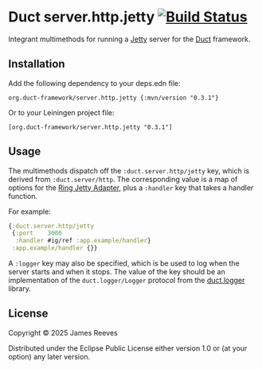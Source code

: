 # Duct server.http.jetty [![Build Status](https://github.com/duct-framework/server.http.jetty/actions/workflows/test.yml/badge.svg)](https://github.com/duct-framework/server.http.jetty/actions/workflows/test.yml)

Integrant multimethods for running a [Jetty][] server for the [Duct][]
framework.

[jetty]: https://eclipse.org/jetty/
[duct]: https://github.com/duct-framework/duct

## Installation

Add the following dependency to your deps.edn file:

    org.duct-framework/server.http.jetty {:mvn/version "0.3.1"}

Or to your Leiningen project file:

    [org.duct-framework/server.http.jetty "0.3.1"]

## Usage

The multimethods dispatch off the `:duct.server.http/jetty` key, which
is derived from `:duct.server/http`. The corresponding value is a map
of options for the [Ring Jetty Adapter][], plus a `:handler` key that
takes a handler function.

For example:

```clojure
{:duct.server.http/jetty
 {:port    3000
  :handler #ig/ref :app.example/handler}
 :app.example/handler {}}
```

A `:logger` key may also be specified, which is be used to log when the
server starts and when it stops. The value of the key should be an
implementation of the `duct.logger/Logger` protocol from the
[duct.logger][] library.

[ring jetty adapter]: https://ring-clojure.github.io/ring/ring.adapter.jetty.html
[duct.logger]: https://github.com/duct-framework/logger

## License

Copyright © 2025 James Reeves

Distributed under the Eclipse Public License either version 1.0 or (at
your option) any later version.
